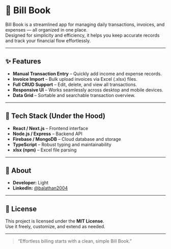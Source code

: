 # 🧾 Bill Book

Bill Book is a streamlined app for managing daily transactions, invoices, and expenses — all organized in one place.  
Designed for simplicity and efficiency, it helps you keep accurate records and track your financial flow effortlessly.

---

## ✨ Features

- **Manual Transaction Entry** – Quickly add income and expense records.
- **Invoice Import** – Bulk upload invoices via Excel (.xlsx) files.
- **Full CRUD Support** – Edit, delete, and view all transactions.
- **Responsive UI** – Works seamlessly across desktop and mobile devices.
- **Data Grid** – Sortable and searchable transaction overview.

---

## 🧰 Tech Stack (Under the Hood)

- **React / Next.js** – Frontend interface  
- **Node.js / Express** – Backend API  
- **Firebase / MongoDB** – Cloud database and storage  
- **TypeScript** – Robust typing and maintainability  
- **xlsx (npm)** – Excel file parsing

---

## 👤 About

- **Developer:** Light  
- **LinkedIn:** [@balathan2004](https://www.linkedin.com/in/balathan2004/)  

---

## 🪪 License

This project is licensed under the **MIT License**.  
Use it freely, customize, and extend as needed.

---

> “Effortless billing starts with a clean, simple Bill Book.”
